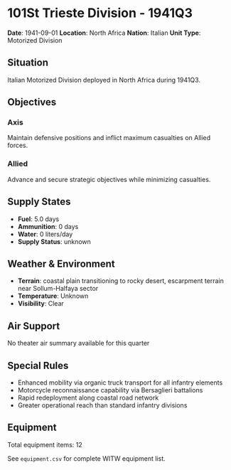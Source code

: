 # 101St Trieste Division - 1941Q3

**Date**: 1941-09-01
**Location**: North Africa
**Nation**: Italian
**Unit Type**: Motorized Division

## Situation

Italian Motorized Division deployed in North Africa during 1941Q3.

## Objectives

### Axis
Maintain defensive positions and inflict maximum casualties on Allied forces.

### Allied
Advance and secure strategic objectives while minimizing casualties.

## Supply States

- **Fuel**: 5.0 days
- **Ammunition**: 0 days
- **Water**: 0 liters/day
- **Supply Status**: unknown

## Weather & Environment

- **Terrain**: coastal plain transitioning to rocky desert, escarpment terrain near Sollum-Halfaya sector
- **Temperature**: Unknown
- **Visibility**: Clear

## Air Support

No theater air summary available for this quarter

## Special Rules

- Enhanced mobility via organic truck transport for all infantry elements
- Motorcycle reconnaissance capability via Bersaglieri battalions
- Rapid redeployment along coastal road network
- Greater operational reach than standard infantry divisions

## Equipment

Total equipment items: 12

See `equipment.csv` for complete WITW equipment list.
